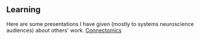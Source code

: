 ## Learning
Here are some presentations I have given (mostly to systems neuroscience audiences) about others' work.
<a href = 'https://docs.google.com/presentation/d/1i1GdQI0hn91TEHeVyGXd6F-PZoJAUZojbUpUM2D0RfY/edit#slide=id.gf889018030_0_27'> Connectomics </a>
